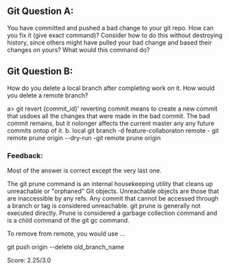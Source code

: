 ## Git Question A:

You have committed and pushed a bad change to your git repo.  How can you fix it (give exact command)?
Consider how to do this without destroying history, since others might have pulled your bad change and based their changes on yours?  What would this command do?

## Git Question B:

How do you delete a local branch after completing work on it.  How would you delete a remote branch?

a> git revert {commit_id}'    reverting  commit means to create a new commit that usdoes all the changes that were made in the bad commit. 
The bad commit remains, but it nolonger affects the current master any any future commits ontop of it.
b. local  git branch -d feature-collaboraton
remote
    - git remote prune origin --dry-run
    -git remote prune origin 

### Feedback:

Most of the answer is correct except the very last one.

The git prune command is an internal housekeeping utility that cleans up unreachable or "orphaned" Git objects. Unreachable objects are those that are inaccessible by any refs. Any commit that cannot be accessed through a branch or tag is considered unreachable. git prune is generally not executed directly. Prune is considered a garbage collection command and is a child command of the git gc command.

To remove from remote, you would use ...

git push origin --delete old_branch_name




Score: 
2.25/3.0